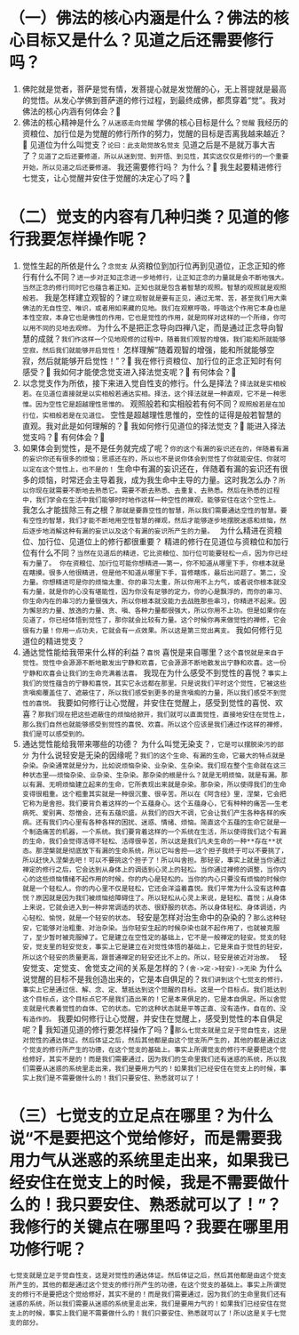 # （一）佛法的核心内涵是什么？佛法的核心目标又是什么？见道之后还需要修行吗？

1. 佛陀就是觉者，菩萨是觉有情，发菩提心就是发觉醒的心，无上菩提就是最高的觉悟。从发心学佛到菩萨道的修行过程，到最终成佛，都贯穿着“觉”。我对佛法的核心内涵有何体会？💬
2. 佛法的核心精神是什么？`从迷惑走向觉醒`
   学佛的核心目标是什么？`觉醒`
   我经历的资粮位、加行位是为觉醒的修行所作的努力，觉醒的目标是否离我越来越近？💬
   见道位为什么叫觉支？`论曰：此支助觉故名觉支`
   见道之后是不是就万事大吉了？`见道了之后还要修道，所以从迷到觉、到开悟、到见性，其实这仅仅是修行的一个重要开始，所以见道之后还要修道。`
   我还需要修行吗？
   为什么？💬
   我生起要精进修行七觉支，让心觉醒并安住于觉醒的决定心了吗？💬

# （二）觉支的内容有几种归类？见道的修行我要怎样操作呢？

1. 觉性生起的所依是什么？`念觉支`
   从资粮位到加行位再到见道位，正念正知的修行有什么不同？`进一步对正知正念进一步地修行，让正知正念的力量就是会不断地强大。当然正念的修行同时它也蕴含着正知。正知也就是包含着智慧的观照。智慧的观照就是观照般若。`
   我是怎样建立观智的？`建立观智就是要有正见，通过无常、苦，甚至我们用大乘佛法的无自性空、唯识，或者用如来藏的见地。我们在观察呼吸，呼吸这个作用它本身也是本性空寂，本身它也是佛性的作用，它也是觉性的作用，就是同样对这样的一个所缘，你可以用不同的见地去观修。`
   为什么不是把正念导向四禅八定，而是通过正念导向智慧的成就？`我们作这样一个见地观修的过程中，随着我们观智的增强，我们能和所就能够空寂，然后我们就能够开启觉性！`
   怎样理解“随着观智的增强，能和所就能够空寂，然后就能够开启觉性！”？💬
   我在修行资粮位、加行位的正念正知时有何感受？💬
   我如何才能使念觉支进入择法觉支呢？💬
   有何体会？💬
2. 以念觉支作为所依，接下来进入觉自性支的修行。什么是择法？`择法就是实相般若。在见道位直接就是以实相般若通达实相。择法，这个择法就是一种直观，它不是一种思惟。因为空性它是超越理性思惟的。`
   观照般若和实相般若有何不同？`观照般若是在加行位，实相般若是在见道位。`
   空性是超越理性思惟的，空性的证得是般若智慧的直观。我对此是如何理解的？💬
   我如何修行见道位的择法觉支？💬
   能进入择法觉支吗？💬
   有何体会？💬
3. 如果体会到觉性，是不是任务就完成了呢？`你的这个有漏的妄识还在的，伴随着有漏的妄识你还有很多的烦恼；思惑还在的，所以也不是说你体会到觉性了你就能安住、你就可以定在这个觉性上，也不是的！`
   生命中有漏的妄识还在，伴随着有漏的妄识还有很多的烦恼，时常还会主导着我，成为我生命中主导的力量。这时我怎么办？`所以你现在就需要不断地去熟悉它。需要不断去熟悉、去重复、去熟悉。然后在熟悉的过程中，我们学会在生活中我们能够时时地作这样一种空性的禅观，能够安住在这个空性上。 `
   我怎么才能拔除三有之根？`那就是要靠空性的智慧，所以我们需要通达空性的智慧。要有空性的智慧，我们才能不断地用空性智慧的禅观，然后才能够逐步地摆脱迷惑和烦恼，然后逐步地消解这种有漏的妄识以及这个有漏的妄识所产生的力量。 `
   为什么精进在资粮位、加行位、见道位上的修行都很重要？
   精进的修行在见道位与资粮位和加行位有什么不同？`当然在见道后的精进，它比资粮位、加行位可能要轻松一点，因为你已经有力量了。 你在资粮位、加行位可能你想精进——第一，你不知道从哪里下手，你根本就是在瞎摸。很多人他很精进，但是他不知道从哪里下手，盲修瞎炼，最后出问题了。第二，没力量。你想精进可是你的烦恼太重、你的串习太重，所以你用不上力气，或者说你根本就没有力量，就是你的心没有堪能性，因为你没有足够的定力，你的心是飘浮的，而你的串习、你生命内在的串习的力量很强大，所以你根本就没能力去战胜那些串习，你精进不起来。因为懈怠的力量、放逸的力量、贪、嗔、各种力量都很强大，所以你用不上功。但是如果你在见道了，你已经体悟到觉性了，那你就会比较有力量。这个时候你再来做觉性的禅修，它会很有力量！你用一点功夫，它就会有一点效果。所以这是第三觉出离支。`
   我如何修行见道位的精进觉支？
4. 通达觉性能给我带来什么样的利益？`喜悦`
   喜悦是来自哪里？`这个喜悦就是来自于觉性。觉性中会源源不断地散发出宁静和欢喜，它会源源不断地散发出宁静和欢喜。这一份宁静和欢喜会让我们的生命充满着法喜。`
   我现在为什么感受不到觉性的喜悦？`事实上我们的觉性蕴含的宁静和喜悦，其实它永远都在那里。只是说我们平时这个觉性，它被这些贪嗔痴覆盖住了、遮蔽住了，所以我们感受到更多的是贪嗔痴的力量，所以我们感受不到觉性的喜悦。`
   我要如何修行让心觉醒，并安住在觉醒上，感受到觉性的喜悦、欢喜？`那我们现在把这些遮蔽住的烦恼给掀开，我们就可以直面觉性，直接地安住在觉性上，那么我们自然也就能够感受到觉性的喜悦、欢喜。所以这个应该是我们通过作这样的禅修，我们是可以感受到的。`
5. 通达觉性能给我带来哪些的功德？
   为什么叫觉无染支？`，它是可以摆脱染污的部分`
   为什么说轻安是无染的因缘呢？`我们的这个生命、有漏的生命，它最大的特点就是杂染。杂染通常就是分为，比如说烦恼杂染、业杂染、生杂染。我们现在整个生命就在这三种状态里——烦恼杂染、业杂染、生杂染。那杂染的根是什么？就是无明烦恼，就是有漏。那以有漏、无明烦恼建立起来的生命，它所表现出来就是杂染。那杂染，所以使得我们的生命变得很粗重。这个粗重其实就是一种很沉重、很辛苦。所以在《阿含经》里，涅槃，它会把它称为是舍担。我们要背负着这样的一个五蕴身心。这个五蕴身心，它有种种的痛苦——生老病死、爱别离、怨憎会，还有五蕴炽盛。从我们的四大不调，它会让我们产生各种各样的疾病。还有我们内心里有各种各样的困扰、迷惑、情绪、烦恼。简直这个五蕴的生命它就是一个制造痛苦的机器，一个系统。我们要背着这样的一个系统在生活，所以使得我们这个有漏的生命，我们会觉得活得不轻松、活得很辛苦，所以这是我们凡夫生命的一种**存在**状态。那涅槃就是彻底放下有漏的生命系统，所以它叫舍担——这个担子我终于可以不要挑了，所以赶快入涅槃去吧！可以不要挑这个担子了！所以叫舍担。那轻安，事实上就是当你通过禅定的修行之后，它会达到从身体上的调适到心灵上的轻松。当你通过禅修的调整，当你内心的这些烦恼情绪不起作用的时候，你的内心是轻松的。当你的内心只要没有烦恼的时候你就是一个轻松人。你的内心里不仅是轻松，它还会洋溢着喜悦。我们平常为什么没有这种喜悦？原因就是因为我们被烦恼给障碍住了。所以轻松从心灵上来说，是轻松、喜悦；从身体上来说，它就会进入到一种非常调适的状态、很舒服的状态。所以身体轻松、身体调适，内心轻松、愉悦，就是一个轻安的状态。`
   轻安是怎样对治生命中的杂染的？`那么这种轻安，它能够对治粗重、对治杂染。当你轻安生起的时候杂染也就不起作用了，也就被克服了，至少暂时被克服掉了。它是建立在空性定的基础上，它不是一般禅定的轻安。觉支的轻安，觉支里的轻安觉支，事实上它是建立在对觉性体悟的基础上，它是来自于觉性的轻安，所以这个轻安的质量更高，跟普通禅定的轻安还比不上的。所以，轻安是彼近对治故。 `
   轻安觉支、定觉支、舍觉支之间的关系是怎样的？`(舍->定->轻安)->无染`
   为什么说觉醒的目标不是我创造出来的，它是本自俱足的？`我们讲到这个七觉支的修行，事实上它是通过信、解、念、定、慧抵达到这个觉醒的目标。这是一个目标点。我们抵达到这个目标点，这个目标点它不是我们造出来的！它是本来俱足的，它是本自俱足。所以舍觉支就是代表着觉性的自体、它的状态。它的这种状态就是平等正直、没有造作，自在的、没有造作的。`
   我要如何修行让心觉醒，并安住在觉醒上，感受到觉性的本自俱足呢？💬
   我知道见道的修行要怎样操作了吗？💬`那么七觉支就是立足于觉自性支，这是对觉性的通达体证。然后体证之后，然后其他都是由这个觉支所产生的，其他的都是通过这个觉支的修行所产生的功德，在这个觉支的基础上。事实上所谓觉支的修行不是要把这个觉给修好，其实不是的！而是我们需要通过，因为我们的生命里我们还有迷惑的系统，所以我们需要从迷惑的系统里走出来，我们是要用力气的！如果我们已经安住在觉支上的时候，事实上我们是不需要做什么的！我们只要安住、熟悉就可以了！`

# （三）七觉支的立足点在哪里？为什么说“不是要把这个觉给修好，而是需要我用力气从迷惑的系统里走出来，如果我已经安住在觉支上的时候，我是不需要做什么的！我只要安住、熟悉就可以了！”？我修行的关键点在哪里吗？我要在哪里用功修行呢？

`七觉支就是立足于觉自性支，这是对觉性的通达体证。然后体证之后，然后其他都是由这个觉支所产生的，其他的都是通过这个觉支的修行所产生的功德，在这个觉支的基础上。事实上所谓觉支的修行不是要把这个觉给修好，其实不是的！而是我们需要通过，因为我们的生命里我们还有迷惑的系统，所以我们需要从迷惑的系统里走出来，我们是要用力气的！如果我们已经安住在觉支上的时候，事实上我们是不需要做什么的！我们只要安住、熟悉就可以了！所以这是关于七觉支的部分。 `
